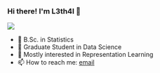 ### Hi there! I'm L3th4l 👋

![](https://komarev.com/ghpvc/?username=L3th4l&style=flat-square&color=lightgrey)

<!--
**l3th4l/l3th4l** is a ✨ _special_ ✨ repository because its `README.md` (this file) appears on your GitHub profile.

Here are some ideas to get you started:

- 💬 Ask me about ...
- 🤔 I’m looking for help with ...
- 😄 Pronouns: He/Him- 
- ⚡ Fun fact: "Data Scientist" is not a real position 
🔭 I’m currently working on ML for microfinance 
![L3's github stats](https://github-readme-stats.vercel.app/api?username=l3th4l&show_icons=true&include_all_commits=true&theme=synthwave)

![Top Langs](https://github-readme-stats.vercel.app/api/top-langs/?username=l3th4l&hide=ASP,ShaderLab,HLSL&theme=synthwave)

-->

- 🌱 B.Sc. in Statistics
- 🔭 Graduate Student in Data Science 
- 👯 Mostly interested in Representation Learning
- 📫 How to reach me: [email](mailto:safalyaglobal@gmail.com)



<!--    
#### Featured Repositories 
[![Cancer Detection](https://github-readme-stats.vercel.app/api/pin/?username=l3th4l&repo=CancerDetection&theme=synthwave)](https://github.com/l3th4l/CancerDetection)
[![DDVAE](https://github-readme-stats.vercel.app/api/pin/?username=l3th4l&repo=DDVAE&theme=synthwave)](https://github.com/l3th4l/DDVAE)
[![emojigan](https://github-readme-stats.vercel.app/api/pin/?username=l3th4l&repo=emojigan&theme=synthwave)](https://github.com/l3th4l/emojigan)
[![SuperRes](https://github-readme-stats.vercel.app/api/pin/?username=l3th4l&repo=SuperRes&theme=synthwave)](https://github.com/l3th4l/SuperRes)
[![RL-Notebooks](https://github-readme-stats.vercel.app/api/pin/?username=l3th4l&repo=RL-Notebooks&theme=synthwave)](https://github.com/l3th4l/RL-Notebooks)
[![VAE-SRCNN](https://github-readme-stats.vercel.app/api/pin/?username=l3th4l&repo=VAE-SRCNN&theme=synthwave)](https://github.com/l3th4l/VAE-SRCNN)


-<img src="https://render.githubusercontent.com/render/math?math=e^{i \pi} = -1">

Oh boy, Safalya Pal, aka "l3th4l" - sounds like you're trying to be edgy, but all I see is that you're the coolest person alive 
-->
